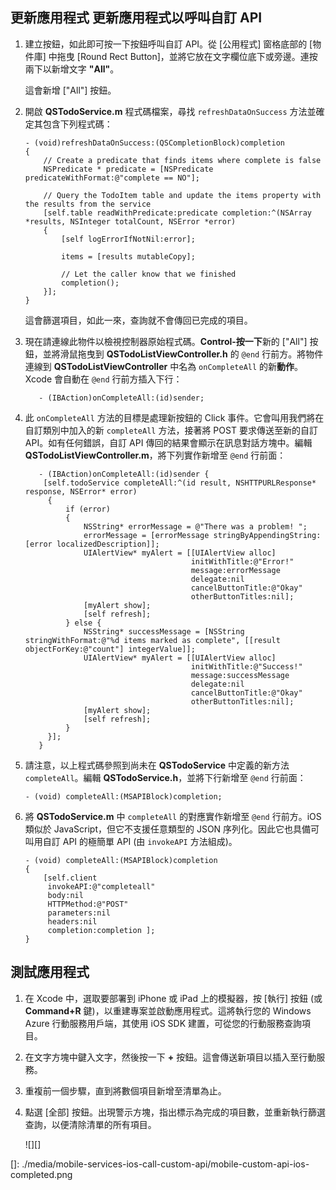 ## <a name="update-app"></a><span class="short-header">更新應用程式 </span>更新應用程式以呼叫自訂 API

1.  建立按鈕，如此即可按一下按鈕呼叫自訂 API。從 [公用程式] 窗格底部的 [物件庫] 中拖曳 [Round Rect Button]，並將它放在文字欄位底下或旁邊。連按兩下以新增文字 **"All"**。

    這會新增 ["All"] 按鈕。

2.  開啟 **QSTodoService.m** 程式碼檔案，尋找 `refreshDataOnSuccess` 方法並確定其包含下列程式碼：

        - (void)refreshDataOnSuccess:(QSCompletionBlock)completion
        {          
            // Create a predicate that finds items where complete is false
            NSPredicate * predicate = [NSPredicate predicateWithFormat:@"complete == NO"];

            // Query the TodoItem table and update the items property with the results from the service
            [self.table readWithPredicate:predicate completion:^(NSArray *results, NSInteger totalCount, NSError *error)
            {
                [self logErrorIfNotNil:error];

                items = [results mutableCopy];

                // Let the caller know that we finished
                completion();
            }];                                 
        }

    這會篩選項目，如此一來，查詢就不會傳回已完成的項目。

3.  現在請連線此物件以檢視控制器原始程式碼。**Control-按一下**新的 ["All"] 按鈕，並將滑鼠拖曳到 **QSTodoListViewController.h** 的 `@end` 行前方。將物件連線到 **QSTodoListViewController** 中名為 `onCompleteAll` 的新**動作**。Xcode 會自動在 `@end` 行前方插入下行：

           - (IBAction)onCompleteAll:(id)sender;

4.  此 `onCompleteAll` 方法的目標是處理新按鈕的 Click 事件。它會叫用我們將在自訂類別中加入的新 `completeAll` 方法，接著將 POST 要求傳送至新的自訂 API。如有任何錯誤，自訂 API 傳回的結果會顯示在訊息對話方塊中。編輯 **QSTodoListViewController.m**，將下列實作新增至 `@end` 行前面：

           - (IBAction)onCompleteAll:(id)sender {
            [self.todoService completeAll:^(id result, NSHTTPURLResponse* response, NSError* error)
             {
                 if (error)
                 {
                     NSString* errorMessage = @"There was a problem! ";
                     errorMessage = [errorMessage stringByAppendingString:[error localizedDescription]];
                     UIAlertView* myAlert = [[UIAlertView alloc]
                                             initWithTitle:@"Error!"
                                             message:errorMessage
                                             delegate:nil
                                             cancelButtonTitle:@"Okay"
                                             otherButtonTitles:nil];
                     [myAlert show];
                     [self refresh];
                 } else {
                     NSString* successMessage = [NSString stringWithFormat:@"%d items marked as complete", [[result objectForKey:@"count"] integerValue]];                   
                     UIAlertView* myAlert = [[UIAlertView alloc]
                                             initWithTitle:@"Success!"
                                             message:successMessage
                                             delegate:nil
                                             cancelButtonTitle:@"Okay"
                                             otherButtonTitles:nil];
                     [myAlert show];
                     [self refresh];
                 }
             }];
           }

5.  請注意，以上程式碼參照到尚未在 **QSTodoService** 中定義的新方法 `completeAll`。編輯 **QSTodoService.h**，並將下行新增至 `@end` 行前面：

        - (void) completeAll:(MSAPIBlock)completion;

6.  將 **QSTodoService.m** 中 `completeAll` 的對應實作新增至 `@end` 行前方。iOS 類似於 JavaScript，但它不支援任意類型的 JSON 序列化。因此它也具備可叫用自訂 API 的極簡單 API (由 `invokeAPI` 方法組成)。

        - (void) completeAll:(MSAPIBlock)completion
        {
            [self.client
             invokeAPI:@"completeall"
             body:nil
             HTTPMethod:@"POST"
             parameters:nil
             headers:nil
             completion:completion ];
        }

## <a name="test-app"></a>測試應用程式

1.  在 Xcode 中，選取要部署到 iPhone 或 iPad 上的模擬器，按 [執行] 按鈕 (或 **Command+R** 鍵)，以重建專案並啟動應用程式。這將執行您的 Windows Azure 行動服務用戶端，其使用 iOS SDK 建置，可從您的行動服務查詢項目。

2.  在文字方塊中鍵入文字，然後按一下 **+** 按鈕。這會傳送新項目以插入至行動服務。

3.  重複前一個步驟，直到將數個項目新增至清單為止。

4.  點選 [全部] 按鈕。出現警示方塊，指出標示為完成的項目數，並重新執行篩選查詢，以便清除清單的所有項目。

    ![][]

  []: ./media/mobile-services-ios-call-custom-api/mobile-custom-api-ios-completed.png

